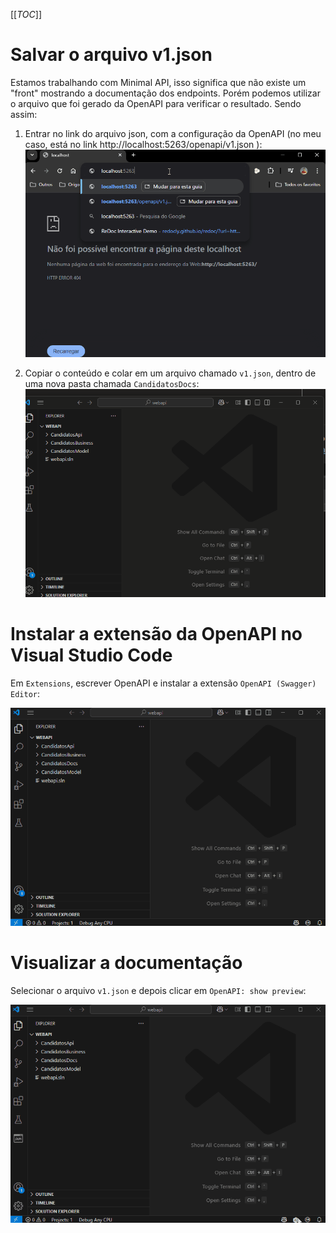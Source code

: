 [[_TOC_]]

# Salvar o arquivo v1.json

Estamos trabalhando com Minimal API, isso significa que não existe um "front" mostrando a documentação dos endpoints. Porém podemos utilizar o arquivo que foi gerado da OpenAPI para verificar o resultado. Sendo assim:

1. Entrar no link do arquivo json, com a configuração da OpenAPI (no meu caso, está no link http://localhost:5263/openapi/v1.json ):
   ![gifanimation.gif](/.attachments/gifanimation-a149f8b7-2027-4f21-95f5-7f95aa44538c.gif)

2. Copiar o conteúdo e colar em um arquivo chamado `v1.json`, dentro de uma nova pasta chamada `CandidatosDocs`:
   ![gifanimation.gif](/.attachments/gifanimation-16913573-03a3-4a0b-9382-2c22f19e5229.gif)

# Instalar a extensão da OpenAPI no Visual Studio Code

Em `Extensions`, escrever OpenAPI e instalar a extensão `OpenAPI (Swagger) Editor`:

![gifanimation.gif](/.attachments/gifanimation-99f3b669-1fd8-4a51-a4a1-a114a48ab47d.gif)

# Visualizar a documentação

Selecionar o arquivo `v1.json` e depois clicar em `OpenAPI: show preview`:

![gifanimation.gif](/.attachments/gifanimation-1dec5f3d-4054-4989-ba45-3593fff2bcff.gif)